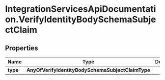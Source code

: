 # IntegrationServicesApiDocumentation.VerifyIdentityBodySchemaSubjectClaim

## Properties
Name | Type | Description | Notes
------------ | ------------- | ------------- | -------------
**type** | **AnyOfVerifyIdentityBodySchemaSubjectClaimType** |  | 
